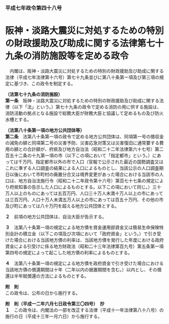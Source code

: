 ### 平成七年政令第四十八号  
# 阪神・淡路大震災に対処するための特別の財政援助及び助成に関する法律第七十九条の消防施設等を定める政令  
　内閣は、阪神・淡路大震災に対処するための特別の財政援助及び助成に関する法律（平成七年法律第十六号）第七十九条並びに第八十条第一項及び第三項の規定に基づき、この政令を制定する。  
  
**（法第七十九条の消防施設）**  
**第一条**　阪神・淡路大震災に対処するための特別の財政援助及び助成に関する法律（以下「法」という。）第七十九条の政令で定める消防の用に供する施設は、消防活動の拠点となる施設で総務大臣が財務大臣と協議して定めるもの及び防火水槽とする。  
  
**（法第八十条第一項の地方公共団体等）**  
**第二条**　法第八十条第一項の政令で定める地方公共団体は、同項第一号の徴収金の減免の額と同項第二号の災害予防、災害応急対策又は災害復旧に通常要する費用の額との合計額が、府県及び地方自治法（昭和二十二年法律第六十七号）第二百五十二条の十九第一項の市（以下この項において「指定都市」という。）にあっては千万円、指定都市以外の市で人口（官報で公示された最近の国勢調査又はこれに準ずる人口調査の結果による人口によるものとし、当該公示の人口調査期日以後において市町村の廃置分合又は境界変更があった場合における当該市の人口は、地方自治法施行令（昭和二十二年政令第十六号）第百七十七条の規定により府県知事の告示した人口によるものとする。以下この項において同じ。）三十万人以上のものにあっては五百万円、人口三十万人未満十万人以上の市にあっては三百万円、人口十万人未満五万人以上の市にあっては百五十万円、その他の市及び町にあっては八十万円を超える地方公共団体とする。  
  
**２**　前項の地方公共団体は、自治大臣が告示する。  
  
**３**　法第八十条第一項の規定による地方債を資金運用部資金又は簡易生命保険特別会計の積立金（以下この項及び次項において「政府資金」という。）で引き受けた場合における当該地方債の利率は、当該地方債を発行した年度における政府資金による引受けに係る地方財政法（昭和二十三年法律第百九号）第五条第一項第四号の規定によって起こした地方債の利率によるものとする。  
  
**４**　法第八十条第一項の規定による地方債を政府資金で引き受けた場合における当該地方債の償還期間は十年（二年以内の据置期間を含む。）以内とし、その償還は半年賦償還の方法によるものとする。  
  
**附　則**  
この政令は、公布の日から施行する。  
  
**附　則（平成一二年六月七日政令第三〇四号）　抄**  
**１**　この政令は、内閣法の一部を改正する法律（平成十一年法律第八十八号）の施行の日（平成十三年一月六日）から施行する。  
  
